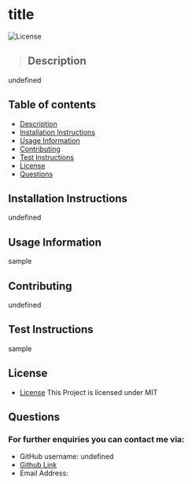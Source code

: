 # title
  ![License](https://img.shields.io/badge/License-MIT-blue.svg)
  >## Description
 undefined
## Table of contents
* [Description](#Description)
* [Installation Instructions](#Installation-Instructions)
* [Usage Information](#Usage-Information)
* [Contributing](#Contributing)
* [Test Instructions](#Test-Instructions)
* [License](#License)
* [Questions](#Questions)
## Installation Instructions
undefined
## Usage Information
sample
## Contributing
undefined
## Test Instructions
sample
## License
* [License](#MIT)
This Project is licensed under MIT
## Questions
### For further enquiries you can contact me via:
* GitHub username: undefined
* [Github Link](https://github.com/undefined/)
* Email Address: 

